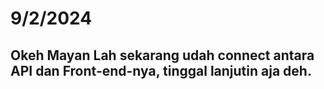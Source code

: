 # 9/2/2024

Okeh Mayan Lah sekarang udah connect antara API dan Front-end-nya, tinggal lanjutin aja deh.
-------------

